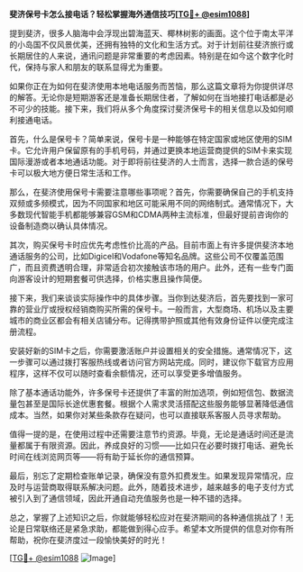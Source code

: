 **斐济保号卡怎么接电话？轻松掌握海外通信技巧[[TG💪+ @esim1088](https://t.me/s/esim1088)]**

提到斐济，很多人脑海中会浮现出碧海蓝天、椰林树影的画面。这个位于南太平洋的小岛国不仅风景优美，还拥有独特的文化和生活方式。对于计划前往斐济旅行或长期居住的人来说，通讯问题是非常重要的考虑因素。特别是在如今这个数字化时代，保持与家人和朋友的联系显得尤为重要。

如果你正在为如何在斐济使用本地电话服务而苦恼，那么这篇文章将为你提供详尽的解答。无论你是短期游客还是准备长期居住者，了解如何在当地接打电话都是必不可少的技能。接下来，我们将从多个角度探讨斐济保号卡的相关信息以及如何顺利接通电话。

首先，什么是保号卡？简单来说，保号卡是一种能够在特定国家或地区使用的SIM卡。它允许用户保留原有的手机号码，并通过更换本地运营商提供的SIM卡来实现国际漫游或者本地通话功能。对于即将前往斐济的人士而言，选择一款合适的保号卡可以极大地方便日常生活和工作。

那么，在斐济使用保号卡需要注意哪些事项呢？首先，你需要确保自己的手机支持双频或多频模式，因为不同国家和地区可能采用不同的网络制式。通常情况下，大多数现代智能手机都能够兼容GSM和CDMA两种主流标准，但最好提前咨询你的设备制造商以确认具体情况。

其次，购买保号卡时应优先考虑性价比高的产品。目前市面上有许多提供斐济本地通话服务的公司，比如Digicel和Vodafone等知名品牌。这些公司不仅覆盖范围广，而且资费透明合理，非常适合初次接触该市场的用户。此外，还有一些专门面向游客设计的短期套餐可供选择，价格实惠且操作简便。

接下来，我们来谈谈实际操作中的具体步骤。当你到达斐济后，首先要找到一家可靠的营业厅或授权经销商购买所需的保号卡。一般而言，大型商场、机场以及主要城市的商业区都会有相关店铺分布。记得携带护照或其他有效身份证件以便完成注册流程。

安装好新的SIM卡之后，你需要激活账户并设置相关的安全措施。通常情况下，这一步骤可以通过拨打客服热线或者访问官方网站完成。同时，建议你下载官方应用程序，这样不仅可以随时查看余额情况，还可以享受更多增值服务。

除了基本通话功能外，许多保号卡还提供了丰富的附加选项，例如短信包、数据流量包甚至是国际长途优惠套餐。根据个人需求灵活搭配这些服务能够显著降低通信成本。当然，如果你对某些条款存在疑问，也可以直接联系客服人员寻求帮助。

值得一提的是，在使用过程中还需要注意节约资源。毕竟，无论是通话时间还是流量都属于有限资源。因此，养成良好的习惯——比如只在必要时拨打电话、避免长时间在线浏览网页等——将有助于延长你的通信预算。

最后，别忘了定期检查账单记录，确保没有意外扣费发生。如果发现异常情况，应及时与运营商取得联系解决问题。此外，随着技术进步，越来越多的电子支付方式被引入到了通信领域，因此开通自动充值服务也是一种不错的选择。

总之，掌握了上述知识之后，你就能够轻松应对在斐济期间的各种通信挑战了！无论是日常联络还是紧急求助，都能做到得心应手。希望本文所提供的信息对你有所帮助，祝你在斐济度过一段愉快美好的时光！

[[TG💪+ @esim1088](https://t.me/s/esim1088) ![Image](https://i.postimg.cc/4NQfJmqS/Snipaste-2025-05-13-00-14-12.png)]
